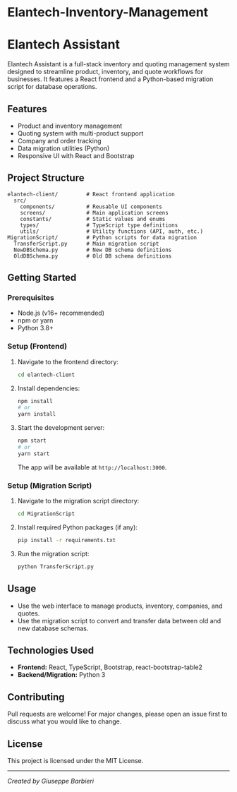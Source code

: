 # Elantech-Inventory-Management
 
# Elantech Assistant

Elantech Assistant is a full-stack inventory and quoting management system designed to streamline product, inventory, and quote workflows for businesses. It features a React frontend and a Python-based migration script for database operations.

## Features

- Product and inventory management
- Quoting system with multi-product support
- Company and order tracking
- Data migration utilities (Python)
- Responsive UI with React and Bootstrap

## Project Structure

```
elantech-client/         # React frontend application
  src/
    components/          # Reusable UI components
    screens/             # Main application screens
    constants/           # Static values and enums
    types/               # TypeScript type definitions
    utils/               # Utility functions (API, auth, etc.)
MigrationScript/         # Python scripts for data migration
  TransferScript.py      # Main migration script
  NewDBSchema.py         # New DB schema definitions
  OldDBSchema.py         # Old DB schema definitions
```

## Getting Started

### Prerequisites

- Node.js (v16+ recommended)
- npm or yarn
- Python 3.8+

### Setup (Frontend)

1. Navigate to the frontend directory:

   ```bash
   cd elantech-client
   ```

2. Install dependencies:

   ```bash
   npm install
   # or
   yarn install
   ```

3. Start the development server:

   ```bash
   npm start
   # or
   yarn start
   ```

   The app will be available at `http://localhost:3000`.

### Setup (Migration Script)

1. Navigate to the migration script directory:

   ```bash
   cd MigrationScript
   ```

2. Install required Python packages (if any):

   ```bash
   pip install -r requirements.txt
   ```

3. Run the migration script:

   ```bash
   python TransferScript.py
   ```

## Usage

- Use the web interface to manage products, inventory, companies, and quotes.
- Use the migration script to convert and transfer data between old and new database schemas.

## Technologies Used

- **Frontend:** React, TypeScript, Bootstrap, react-bootstrap-table2
- **Backend/Migration:** Python 3

## Contributing

Pull requests are welcome! For major changes, please open an issue first to discuss what you would like to change.

## License

This project is licensed under the MIT License.

---

*Created by Giuseppe Barbieri*

